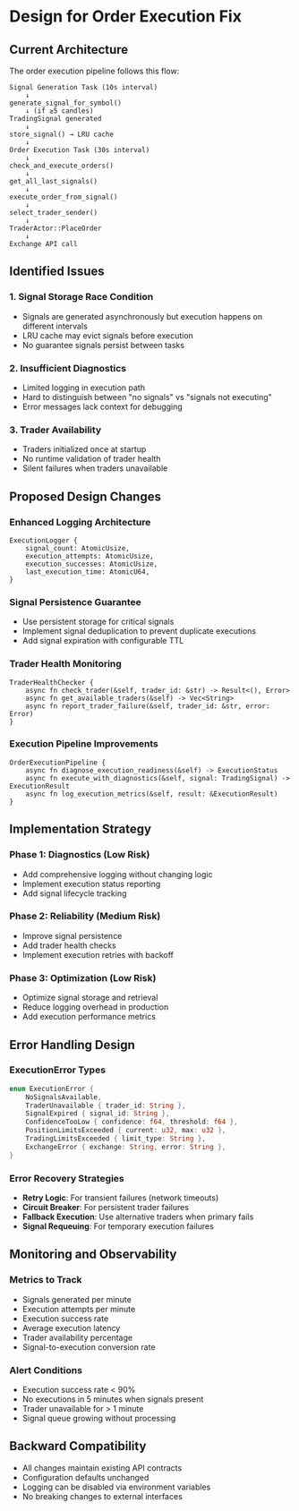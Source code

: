 # Design for Order Execution Fix

## Current Architecture
The order execution pipeline follows this flow:

```
Signal Generation Task (10s interval)
    ↓
generate_signal_for_symbol()
    ↓ (if ≥5 candles)
TradingSignal generated
    ↓
store_signal() → LRU cache
    ↓
Order Execution Task (30s interval)
    ↓
check_and_execute_orders()
    ↓
get_all_last_signals()
    ↓
execute_order_from_signal()
    ↓
select_trader_sender()
    ↓
TraderActor::PlaceOrder
    ↓
Exchange API call
```

## Identified Issues

### 1. Signal Storage Race Condition
- Signals are generated asynchronously but execution happens on different intervals
- LRU cache may evict signals before execution
- No guarantee signals persist between tasks

### 2. Insufficient Diagnostics
- Limited logging in execution path
- Hard to distinguish between "no signals" vs "signals not executing"
- Error messages lack context for debugging

### 3. Trader Availability
- Traders initialized once at startup
- No runtime validation of trader health
- Silent failures when traders unavailable

## Proposed Design Changes

### Enhanced Logging Architecture
```
ExecutionLogger {
    signal_count: AtomicUsize,
    execution_attempts: AtomicUsize,
    execution_successes: AtomicUsize,
    last_execution_time: AtomicU64,
}
```

### Signal Persistence Guarantee
- Use persistent storage for critical signals
- Implement signal deduplication to prevent duplicate executions
- Add signal expiration with configurable TTL

### Trader Health Monitoring
```
TraderHealthChecker {
    async fn check_trader(&self, trader_id: &str) -> Result<(), Error>
    async fn get_available_traders(&self) -> Vec<String>
    async fn report_trader_failure(&self, trader_id: &str, error: Error)
}
```

### Execution Pipeline Improvements
```
OrderExecutionPipeline {
    async fn diagnose_execution_readiness(&self) -> ExecutionStatus
    async fn execute_with_diagnostics(&self, signal: TradingSignal) -> ExecutionResult
    async fn log_execution_metrics(&self, result: &ExecutionResult)
}
```

## Implementation Strategy

### Phase 1: Diagnostics (Low Risk)
- Add comprehensive logging without changing logic
- Implement execution status reporting
- Add signal lifecycle tracking

### Phase 2: Reliability (Medium Risk)
- Improve signal persistence
- Add trader health checks
- Implement execution retries with backoff

### Phase 3: Optimization (Low Risk)
- Optimize signal storage and retrieval
- Reduce logging overhead in production
- Add execution performance metrics

## Error Handling Design

### ExecutionError Types
```rust
enum ExecutionError {
    NoSignalsAvailable,
    TraderUnavailable { trader_id: String },
    SignalExpired { signal_id: String },
    ConfidenceTooLow { confidence: f64, threshold: f64 },
    PositionLimitsExceeded { current: u32, max: u32 },
    TradingLimitsExceeded { limit_type: String },
    ExchangeError { exchange: String, error: String },
}
```

### Error Recovery Strategies
- **Retry Logic**: For transient failures (network timeouts)
- **Circuit Breaker**: For persistent trader failures
- **Fallback Execution**: Use alternative traders when primary fails
- **Signal Requeuing**: For temporary execution failures

## Monitoring and Observability

### Metrics to Track
- Signals generated per minute
- Execution attempts per minute
- Execution success rate
- Average execution latency
- Trader availability percentage
- Signal-to-execution conversion rate

### Alert Conditions
- Execution success rate < 90%
- No executions in 5 minutes when signals present
- Trader unavailable for > 1 minute
- Signal queue growing without processing

## Backward Compatibility
- All changes maintain existing API contracts
- Configuration defaults unchanged
- Logging can be disabled via environment variables
- No breaking changes to external interfaces